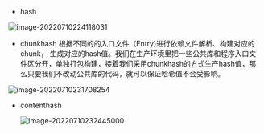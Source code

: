 - hash

![image-20220710224118031](D:\Project\note\webpack\assets\image-20220710224118031.png)

- chunkhash 根据不同的的入口文件（Entry)进行依赖文件解析、构建对应的chunk， 生成对应的hash值。我们在生产环境里把一些公共库和程序入口文件区分开，单独打包构建，接着我们采用chunkhash的方式生产hash值，那么只要我们不改动公共库的代码，就可以保证哈希值不会受影响。

![image-20220710231708254](D:\Project\note\webpack\assets\image-20220710231708254.png)

- contenthash

  ![image-20220710232445000](D:\Project\note\webpack\assets\image-20220710232445000.png)